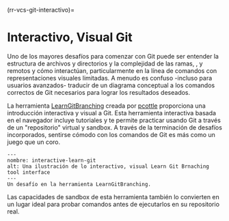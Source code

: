 (rr-vcs-git-interactivo)=
# Interactivo, Visual Git

Uno de los mayores desafíos para comenzar con Git puede ser entender la estructura de archivos y directorios y la complejidad de las ramas, , y remotos y cómo interactúan, particularmente en la línea de comandos con representaciones visuales limitadas. A menudo es confuso -incluso para usuarios avanzados- traducir de un diagrama conceptual a los comandos correctos de Git necesarios para lograr los resultados deseados.

La herramienta [LearnGitBranching](https://learngitbranching.js.org/) creada por [pcottle](https://github.com/pcottle/learnGitBranching) proporciona una introducción interactiva y visual a Git. Esta herramienta interactiva basada en el navegador incluye tutoriales y te permite practicar usando Git a través de un "repositorio" virtual y sandbox. A través de la terminación de desafíos incorporados, sentirse cómodo con los comandos de Git es más como un juego que un coro.

```{figure} ../../figures/interactive-learn-git.png
---
nombre: interactive-learn-git
alt: Una ilustración de lo interactivo, visual Learn Git Brnaching tool interface
---
Un desafío en la herramienta LearnGitBranching.
```

Las capacidades de sandbox de esta herramienta también lo convierten en un lugar ideal para probar comandos antes de ejecutarlos en su repositorio real.
